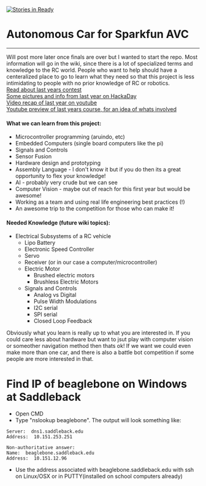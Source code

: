 [![Stories in Ready](https://badge.waffle.io/SaddlebackCSS/AutonomousCar.png?label=ready&title=Ready)](https://waffle.io/SaddlebackCSS/AutonomousCar)
# Autonomous Car for Sparkfun AVC

---
Will post more later once finals are over but I wanted to start the repo. Most information will go in the wiki, since there is a lot of  specialized terms and knowledge to the RC world. People who want to help should have a centeralized place to go to learn what they need so that this project is less intimidating to people with no prior knowledge of RC or robotics.
</br> [Read about last years contest](avc.sparkfun.com/2015)
</br> [Some pictures and info from last year on HackaDay](hackaday.io/project/6404/logs)
</br> [Video recap of last year on youtube](www.youtube.com/watch?v=tZ3fpZFWHDM)
</br> [Youtube preview of last years course, for an idea of whats involved](www.youtube.com/watch?v=ZOcVDljZUFs)


#### What we can learn from this project:
  * Microcontroller programming (aruindo, etc)
  * Embedded Computers (single board computers like the pi)
  * Signals and Controls
  * Sensor Fusion
  * Hardware design and prototyping
  * Assembly Language - I don't know it but if you do then its a great opportunity to flex your knowledge!
  * AI - probably very crude but we can see
  * Computer Vision - maybe out of reach for this first year but would be awesome!
  * Working as a team and using real life engineering best practices (!)
  * An awesome trip to the competition for those who can make it!

#### Needed Knowledge (future wiki topics):
* Electrical Subsystems of a RC vehicle
  * Lipo Battery
  * Electronic Speed Controller
  * Servo
  * Receiver (or in our case a computer/microcontroller)
  * Electric Motor
    * Brushed electric motors
    * Brushless Electric Motors
  * Signals and Controls
    * Analog vs Digital
    * Pulse Width Modulations
    * I2C serial
    * SPI serial
    * Closed Loop Feedback

Obviously what you learn is really up to what you are interested in. If you could care less about hardware but want to jsut play with computer vision or someother navigation method then thats ok! If we want we could even make more than one car, and there is also a battle bot competition if some people are more interested in that.

# Find IP of beaglebone on Windows at Saddleback
- Open CMD
- Type "nslookup beaglebone". The output will look something like: 

```
Server:  dns1.saddleback.edu
Address:  10.151.253.251

Non-authoritative answer:
Name:  beaglebone.saddleback.edu
Address:  10.151.12.96
```

- Use the address associated with beaglebone.saddleback.edu with ssh on Linux/OSX or in PUTTY(installed on school computers already)
